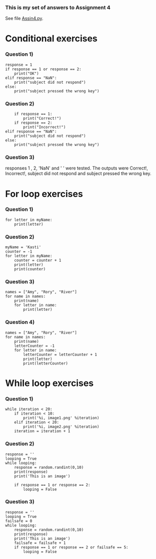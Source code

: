 ### This is my set of answers to Assignment 4

See file [Assin4.py](https://github.com/kp272/Computer-Programming-for-Psychology/edit/main/Assignment4/Assignment4.py).

# Conditional exercises
### Question 1) 
```
response = 1
if response == 1 or response == 2:
    print("OK")
elif response == "NaN":
    print("subject did not respond") 
else:
    print("subject pressed the wrong key")
```

### Question 2)
```if response == 1 or response == 2:
    if response == 1:
        print("Correct!")
    if response == 2:
        print("Incorrect!")
elif response == "NaN":
    print("subject did not respond") 
else:
    print("subject pressed the wrong key")
```

### Question 3)
responses 1 , 2, 'NaN' and ' ' were tested. The outputs were Correct!, Incorrect!, subject did not respond and subject pressed the wrong key.  

# For loop exercises
### Question 1)
```myName = 'Kasti'
for letter in myName:
    print(letter)
```

### Question 2)
```
myName = 'Kasti'
counter = -1
for letter in myName:
    counter = counter + 1
    print(letter)
    print(counter)
```

### Question 3)
```
names = ["Amy", "Rory", "River"]
for name in names:
    print(name)
    for letter in name:
        print(letter)
```

### Question 4)
```
names = ["Amy", "Rory", "River"]
for name in names:
    print(name)
    letterCounter = -1
    for letter in name:
        letterCounter = letterCounter + 1
        print(letter)
        print(letterCounter)
```

# While loop exercises
### Question 1)
```iteration = 0
while iteration < 20:
    if iteration < 10:
        print('%i, image1.png' %iteration)
    elif iteration < 20:
        print('%i, image2.png' %iteration)
    iteration = iteration + 1
```

### Question 2)
```
response = ''
looping = True 
while looping:
    response = random.randint(0,10)
    print(response)
    print('This is an image')
    
    if response == 1 or response == 2:
        looping = False
```

### Question 3)
```
response = ''
looping = True 
failsafe = 0
while looping:
    response = random.randint(0,10)
    print(response)
    print('This is an image')
    failsafe = failsafe + 1
    if response == 1 or response == 2 or failsafe == 5:
        looping = False
```
